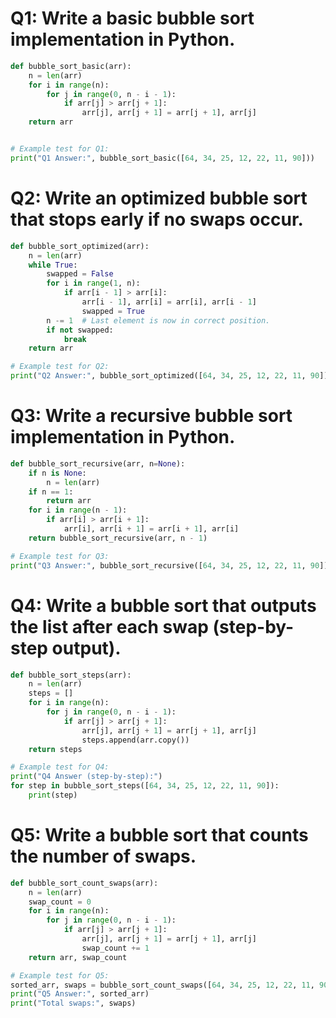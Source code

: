 # Q1: Write a basic bubble sort implementation in Python.
```python
def bubble_sort_basic(arr):
    n = len(arr)
    for i in range(n):
        for j in range(0, n - i - 1):
            if arr[j] > arr[j + 1]:
                arr[j], arr[j + 1] = arr[j + 1], arr[j]
    return arr


# Example test for Q1:
print("Q1 Answer:", bubble_sort_basic([64, 34, 25, 12, 22, 11, 90]))
```

# Q2: Write an optimized bubble sort that stops early if no swaps occur.
```python
def bubble_sort_optimized(arr):
    n = len(arr)
    while True:
        swapped = False
        for i in range(1, n):
            if arr[i - 1] > arr[i]:
                arr[i - 1], arr[i] = arr[i], arr[i - 1]
                swapped = True
        n -= 1  # Last element is now in correct position.
        if not swapped:
            break
    return arr

# Example test for Q2:
print("Q2 Answer:", bubble_sort_optimized([64, 34, 25, 12, 22, 11, 90]))
```
# Q3: Write a recursive bubble sort implementation in Python.
```python
def bubble_sort_recursive(arr, n=None):
    if n is None:
        n = len(arr)
    if n == 1:
        return arr
    for i in range(n - 1):
        if arr[i] > arr[i + 1]:
            arr[i], arr[i + 1] = arr[i + 1], arr[i]
    return bubble_sort_recursive(arr, n - 1)

# Example test for Q3:
print("Q3 Answer:", bubble_sort_recursive([64, 34, 25, 12, 22, 11, 90]))
```


# Q4: Write a bubble sort that outputs the list after each swap (step-by-step output).
```python
def bubble_sort_steps(arr):
    n = len(arr)
    steps = []
    for i in range(n):
        for j in range(0, n - i - 1):
            if arr[j] > arr[j + 1]:
                arr[j], arr[j + 1] = arr[j + 1], arr[j]
                steps.append(arr.copy())
    return steps

# Example test for Q4:
print("Q4 Answer (step-by-step):")
for step in bubble_sort_steps([64, 34, 25, 12, 22, 11, 90]):
    print(step)
```

# Q5: Write a bubble sort that counts the number of swaps.
```python
def bubble_sort_count_swaps(arr):
    n = len(arr)
    swap_count = 0
    for i in range(n):
        for j in range(0, n - i - 1):
            if arr[j] > arr[j + 1]:
                arr[j], arr[j + 1] = arr[j + 1], arr[j]
                swap_count += 1
    return arr, swap_count

# Example test for Q5:
sorted_arr, swaps = bubble_sort_count_swaps([64, 34, 25, 12, 22, 11, 90])
print("Q5 Answer:", sorted_arr)
print("Total swaps:", swaps)
```







